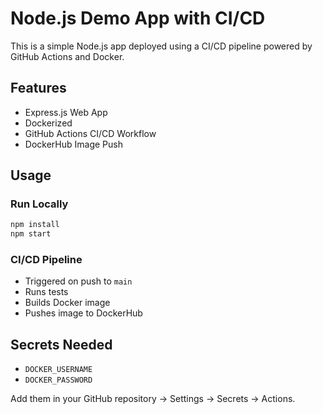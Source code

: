 # Node.js Demo App with CI/CD

This is a simple Node.js app deployed using a CI/CD pipeline powered by GitHub Actions and Docker.

## Features
- Express.js Web App
- Dockerized
- GitHub Actions CI/CD Workflow
- DockerHub Image Push

## Usage

### Run Locally
```bash
npm install
npm start
```

### CI/CD Pipeline
- Triggered on push to `main`
- Runs tests
- Builds Docker image
- Pushes image to DockerHub

## Secrets Needed
- `DOCKER_USERNAME`
- `DOCKER_PASSWORD`

Add them in your GitHub repository → Settings → Secrets → Actions.

